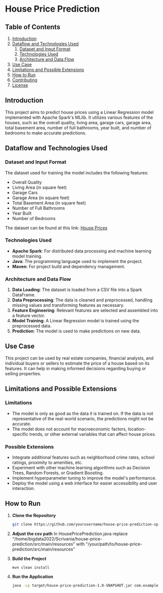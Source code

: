 # House Price Prediction

## Table of Contents
1. [Introduction](#introduction)
2. [Dataflow and Technologies Used](#dataflow-and-technologies-used)
    1. [Dataset and Input Format](#dataset-and-input-format)
    2. [Technologies Used](#technologies-used)
    3. [Architecture and Data Flow](#architecture-and-data-flow)
3. [Use Case](#use-case)
4. [Limitations and Possible Extensions](#limitations-and-possible-extensions)
5. [How to Run](#how-to-run)
6. [Contributing](#contributing)
7. [License](#license)

## Introduction
This project aims to predict house prices using a Linear Regression model implemented with Apache Spark's MLlib. It utilizes various features of the houses, such as the overall quality, living area, garage cars, garage area, total basement area, number of full bathrooms, year built, and number of bedrooms to make accurate predictions.

## Dataflow and Technologies Used

### Dataset and Input Format
The dataset used for training the model includes the following features:
- Overall Quality
- Living Area (in square feet)
- Garage Cars
- Garage Area (in square feet)
- Total Basement Area (in square feet)
- Number of Full Bathrooms
- Year Built
- Number of Bedrooms

The dataset can be found at this link: [House Prices](https://www.kaggle.com/competitions/house-prices-advanced-regression-techniques)

### Technologies Used
- **Apache Spark**: For distributed data processing and machine learning model training.
- **Java**: The programming language used to implement the project.
- **Maven**: For project build and dependency management.

### Architecture and Data Flow
1. **Data Loading**: The dataset is loaded from a CSV file into a Spark DataFrame.
2. **Data Preprocessing**: The data is cleaned and preprocessed, handling missing values and transforming features as necessary.
3. **Feature Engineering**: Relevant features are selected and assembled into a feature vector.
4. **Model Training**: A Linear Regression model is trained using the preprocessed data.
5. **Prediction**: The model is used to make predictions on new data.

## Use Case
This project can be used by real estate companies, financial analysts, and individual buyers or sellers to estimate the price of a house based on its features. It can help in making informed decisions regarding buying or selling properties.

## Limitations and Possible Extensions
### Limitations
- The model is only as good as the data it is trained on. If the data is not representative of the real-world scenario, the predictions might not be accurate.
- The model does not account for macroeconomic factors, location-specific trends, or other external variables that can affect house prices.

### Possible Extensions
- Integrate additional features such as neighborhood crime rates, school ratings, proximity to amenities, etc.
- Experiment with other machine learning algorithms such as Decision Trees, Random Forests, or Gradient Boosting.
- Implement hyperparameter tuning to improve the model's performance.
- Deploy the model using a web interface for easier accessibility and user interaction.

## How to Run
1. **Clone the Repository**
   ```bash
   git clone https://github.com/yourusername/house-price-prediction-spark.git
2. **Adjust the csv path**
In HousePricePrediction.java replace "/home/bigdata2022/Scrivania/house-price-prediction/src/main/resources" with "/your/path/to/house-price-prediction/src/main/resources" 

3. **Build the Project**
   ```bash
   mvn clean install
4. **Run the Application**
   ```bash
   java -cp target/house-price-prediction-1.0-SNAPSHOT.jar com.example.HousePricePrediction
   
